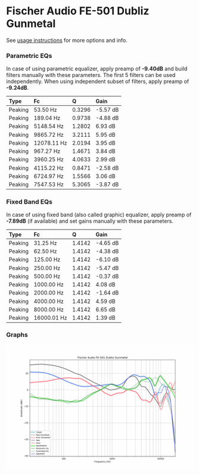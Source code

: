 # Fischer Audio FE-501 Dubliz Gunmetal
See [usage instructions](https://github.com/jaakkopasanen/AutoEq#usage) for more options and info.

### Parametric EQs
In case of using parametric equalizer, apply preamp of **-9.40dB** and build filters manually
with these parameters. The first 5 filters can be used independently.
When using independent subset of filters, apply preamp of **-9.24dB**.

| Type    | Fc          |      Q | Gain     |
|:--------|:------------|:-------|:---------|
| Peaking | 53.50 Hz    | 0.3296 | -5.57 dB |
| Peaking | 189.04 Hz   | 0.9738 | -4.88 dB |
| Peaking | 5148.54 Hz  | 1.2802 | 6.93 dB  |
| Peaking | 9865.72 Hz  | 3.2111 | 5.95 dB  |
| Peaking | 12078.11 Hz | 2.0194 | 3.95 dB  |
| Peaking | 967.27 Hz   | 1.4671 | 3.84 dB  |
| Peaking | 3960.25 Hz  | 4.0633 | 2.99 dB  |
| Peaking | 4115.22 Hz  | 0.8471 | -2.58 dB |
| Peaking | 6724.97 Hz  | 1.5566 | 3.06 dB  |
| Peaking | 7547.53 Hz  | 5.3065 | -3.87 dB |

### Fixed Band EQs
In case of using fixed band (also called graphic) equalizer, apply preamp of **-7.89dB**
(if available) and set gains manually with these parameters.

| Type    | Fc          |      Q | Gain     |
|:--------|:------------|:-------|:---------|
| Peaking | 31.25 Hz    | 1.4142 | -4.65 dB |
| Peaking | 62.50 Hz    | 1.4142 | -4.38 dB |
| Peaking | 125.00 Hz   | 1.4142 | -6.10 dB |
| Peaking | 250.00 Hz   | 1.4142 | -5.47 dB |
| Peaking | 500.00 Hz   | 1.4142 | -0.37 dB |
| Peaking | 1000.00 Hz  | 1.4142 | 4.08 dB  |
| Peaking | 2000.00 Hz  | 1.4142 | -1.64 dB |
| Peaking | 4000.00 Hz  | 1.4142 | 4.59 dB  |
| Peaking | 8000.00 Hz  | 1.4142 | 6.65 dB  |
| Peaking | 16000.01 Hz | 1.4142 | 1.39 dB  |

### Graphs
![](./Fischer%20Audio%20FE-501%20Dubliz%20Gunmetal.png)